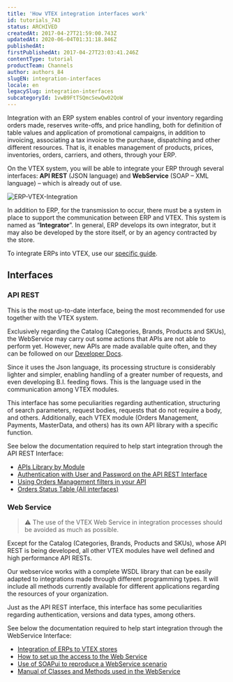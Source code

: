 ```yaml
---
title: 'How VTEX integration interfaces work'
id: tutorials_743
status: ARCHIVED
createdAt: 2017-04-27T21:59:00.743Z
updatedAt: 2020-06-04T01:31:18.846Z
publishedAt: 
firstPublishedAt: 2017-04-27T23:03:41.246Z
contentType: tutorial
productTeam: Channels
author: authors_84
slugEN: integration-interfaces
locale: en
legacySlug: integration-interfaces
subcategoryId: 1vwB9FtTSQmcSewQw02QoW
---
```


Integration with an ERP system enables control of your inventory regarding orders made, reserves write-offs, and price handling, both for definition of table values and application of promotional campaigns, in addition to invoicing, associating a tax invoice to the purchase, dispatching and other different resources. That is, it enables management of products, prices, inventories, orders, carriers, and others, through your ERP.

On the VTEX system, you will be able to integrate your ERP through several interfaces: __API REST__ (JSON language) and __WebService__ (SOAP – XML language) – which is already out of use.

![ERP-VTEX-Integration](//images.contentful.com/alneenqid6w5/2wnH4XIbPmqqkCIKGMywo/aacb3904d7c7af2dbee7a182459d9203/ERP-VTEX-Integration.png)

In addition to ERP, for the transmission to occur, there must be a system in place to support the communication between ERP and VTEX. This system is named as “__Integrator__”. In general, ERP develops its own integrator, but it may also be developed by the store itself, or by an agency contracted by the store.

To integrate ERPs into VTEX, use our [specific guide](/en/tutorial/integration-guide-for-erps).

## Interfaces

### API REST

This is the most up-to-date interface, being the most recommended for use together with the VTEX system.

Exclusively regarding the Catalog (Categories, Brands, Products and SKUs), the WebService may carry out some actions that APIs are not able to perform yet. However, new APIs are made available quite often, and they can be followed on our [Developer Docs](https://help.vtex.com/developer-docs).

Since it uses the Json language, its processing structure is considerably lighter and simpler, enabling handling of a greater number of requests, and even developing B.I. feeding flows. This is the language used in the communication among VTEX modules.

This interface has some peculiarities regarding authentication, structuring of search parameters, request bodies, requests that do not require a body, and others. Additionally, each VTEX module (Orders Management, Payments, MasterData, and others) has its own API library with a specific function.

See below the documentation required to help start integration through the API REST Interface:

- [APIs Library by Module](https://help.vtex.com/developer-docs)
- [Authentication with User and Password on the API REST Interface](https://help.vtex.com/tutorial/creating-appkeys-and-apptokens-to-authenticate-integrations--43tQeyQJgAKGEuCqQKAOI2)
- [Using Orders Management filters in your API](/en/tutorial/using-oms-filters-in-api/)
- [Orders Status Table (All interfaces)](https://help.vtex.com/tutorial/from-to-for-order-status?locale=en)

### Web Service

>⚠️ The use of the VTEX Web Service in integration processes should be avoided as much as possible.

Except for the Catalog (Categories, Brands, Products and SKUs), whose API REST is being developed, all other VTEX modules have well defined and high performance API RESTs.

Our webservice works with a complete WSDL library that can be easily adapted to integrations made through different programming types. It will include all methods currently available for different applications regarding the resources of your organization.

Just as the API REST interface, this interface has some peculiarities regarding authentication, versions and data types, among others.

See below the documentation required to help start integration through the WebService Interface:

- [Integration of ERPs to VTEX stores](http://vtex.github.io/docs/integracao/erp/index.html)
- [How to set up the access to the Web Service](/en/faq/como-criar-usuario-webservice)
- [Use of SOAPui to reproduce a WebService scenario](/en/tutorial/testing-webservice-using-soapui/)
- [Manual of Classes and Methods used in the WebService](/en/tutorial/manual-of-classes-and-methods-used-on-webservice/)


